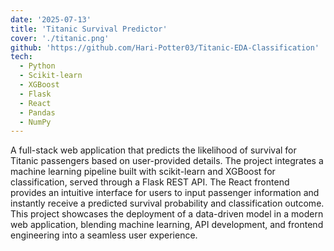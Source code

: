 ```yaml
---
date: '2025-07-13'
title: 'Titanic Survival Predictor'
cover: './titanic.png'
github: 'https://github.com/Hari-Potter03/Titanic-EDA-Classification'
tech:
  - Python
  - Scikit-learn
  - XGBoost
  - Flask
  - React
  - Pandas
  - NumPy
---
```


A full-stack web application that predicts the likelihood of survival for Titanic passengers based on user-provided details. The project integrates a machine learning pipeline built with scikit-learn and XGBoost for classification,
served through a Flask REST API. The React frontend provides an intuitive interface for users to input passenger information and instantly receive a predicted survival probability and classification outcome.
This project showcases the deployment of a data-driven model in a modern web application, blending machine learning, API development, and frontend engineering into a seamless user experience.
